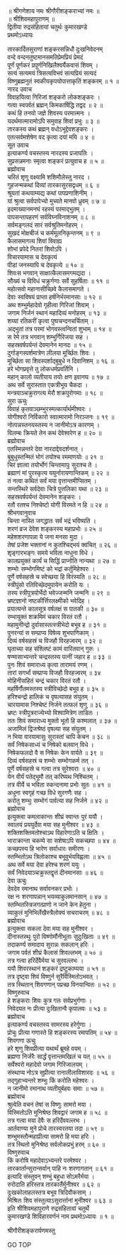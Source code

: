 
  
॥ श्रीगणेशाय नमः श्रीगौरीशङ्कराभ्यां नमः ॥  
॥ श्रीशिवमहापुराणम् ॥  
द्वितीया रुद्रसंहितायां चतुर्थः कुमारखण्डे  
प्रथमोऽध्यायः  
  
तारकार्दितसुराणां शङ्करसन्निधौ दुःखनिवेदनम्  
वन्दे वन्दनतुष्टमानसमतिप्रेमप्रियं प्रेमदं  
पूर्णं पूर्णकरं प्रपूर्णनिखिलैश्वर्यैकवासं शिवम् ।  
सत्यं सत्यमयं त्रिसत्यविभवं सत्यप्रियं सत्यदं  
विष्णुब्रह्मनुतं स्वकीयकृपयोपात्ताकृतिं शङ्करम् ॥ १ ॥  
नारद उवाच  
विवाहयित्वा गिरिजां शङ्करो लोकशङ्करः ।  
गत्वा स्वपर्वतं ब्रह्मन् किमकार्षिद्धि तद्वद ॥ २ ॥  
कथं हि तनयो जज्ञे शिवस्य परमात्मनः ।  
यदर्थमात्मारामोऽपि समुवाह शिवां प्रभुः ॥ ३ ॥  
तारकस्य कथं ब्रह्मन् वधोऽभूद्देवशङ्करः ।  
एतत्सर्वमशेषेण वद कृत्वा दयां मयि ॥ ४ ॥  
सूत उवाच  
इत्याकर्ण्य वचस्तस्य नारदस्य प्रजापतिः ।  
सुप्रसन्नमनाः स्मृत्वा शङ्करं प्रत्युवाच ह ॥ ५ ॥  
ब्रह्मोवाच  
चरितं शृणु वक्ष्यामि शशिमौलेस्तु नारद ।  
गुहजन्मकथां दिव्यां तारकासुरसद्वधम् ॥ ६ ॥  
श्रूयतां कथयाम्यद्य कथां पापप्रणाशिनीम् ।  
यां श्रुत्वा सर्वपापेभ्यो मुच्यते मानवो ध्रुवम् ॥ ७ ॥  
इदमाख्यानमनघं रहस्यं परमाद्‌भुतम् ।  
पापसन्तापहरणं सर्वविघ्नविनाशनम् ॥ ८ ॥  
सर्वमङ्गलदं सारं सर्वश्रुतिमनोहरम् ।  
सुखदं मोक्षबीजं च कर्ममूलनिकृन्तनम् ॥ ९ ॥  
कैलासमागत्य शिवां विवाह्य  
शोभां प्रपेदे नितरां शिवोऽपि ।  
विचारयामास च देवकृत्यं  
पीडां जनस्यापि च देवकृत्ये ॥ १० ॥  
शिवःस भगवान् साक्षात्कैलासमगमद्यदा ।  
सौख्यं च विविधं चक्रुर्गणाः सर्वे सुहर्षिताः ॥ ११ ॥  
महोत्सवो महानासीच्छिवे कैलासमागते ।  
देवाः स्वविषयं प्राप्ता हर्षनिर्भरमानसाः ॥ १२ ॥  
अथ शम्भुर्महादेवो गृहीत्वा गिरिजां शिवाम् ।  
जगाम निर्जनं स्थानं महादिव्यं मनोहरम् ॥ १३ ॥  
शय्यां रतिकरीं कृत्वा पुष्पचन्दनचर्चिताम् ।  
अद्‌भुतां तत्र परमां भोगवस्त्वन्वितां शुभाम् ॥ १४ ॥  
स रेमे तत्र भगवान् शम्भुर्गिरिजया सह ।  
सहस्रवर्षपर्यन्तं देवमानेन मानदः ॥ १५ ॥  
दुर्गाङ्‌गस्पर्शमात्रेण लीलया मूर्च्छितः शिवः ।  
मूर्च्छिता सा शिवस्पर्शाद्‌बुबुधे न दिवानिशम् ॥ १६ ॥  
हरे भोगप्रवृत्ते तु लोकधर्मप्रवर्तिनि ।  
महान् कालो व्यतीयाय तयोः क्षण इवानघ ॥ १७ ॥  
अथ सर्वे सुरास्तात एकत्रीभूय चैकदा ।  
मन्त्रयाञ्चक्रुरागत्य मेरौ शक्रपुरोगमाः ॥ १८ ॥  
सुरा ऊचुः  
विवाहं कृतवाञ्छम्भुरस्मत्कार्यार्थमीश्वरः ।  
योगीश्वरो निर्विकारो स्वात्मारामो निरञ्जनः ॥ १९ ॥  
नोत्पन्नस्तनयस्तस्य न जानीमोऽत्र कारणम् ।  
विलम्बः क्रियते तेन कथं देवेश्वरेण ह ॥ २० ॥  
ब्रह्मोवाच  
एतस्मिन्नन्तरे देवा नारदाद्देवदर्शनात् ।  
बुबुधुस्तन्मितं भोगं तयोश्च रममाणयोः ॥ २१ ॥  
चिरं ज्ञात्वा तयोर्भोगं चिन्तामापुः सुराश्च ते ।  
ब्रह्माणं मां पुरस्कृत्य ययुर्नारायणान्तिकम् ॥ २२ ॥  
तं नत्वा कथितं सर्वं मया वृत्तान्तमीप्सितम् ।  
सन्तस्थिरे सर्वदेवाः चित्रे पुत्तलिका यथा ॥ २३ ॥  
सहस्रवर्षपर्यन्तं देवमानेन शङ्करः ।  
रतौ रतश्च निश्चेष्टो योगी विरमते न हि ॥ २४ ॥  
श्रीभगवानुवाच  
चिन्ता नास्ति जगद्धातः सर्वं भद्रं भविष्यति ।  
शरणं व्रज देवेश शङ्करस्य महाप्रभोः ॥ २५ ॥  
महेशशरणापन्ना ये जना मनसा मुदा ।  
तेषां प्रजेश भक्तानां न कुतश्चिद्‌भयं क्वचित् ॥ २६ ॥  
शृङ्‌गारभङ्‌गः समये भविता नाधुना विधे ।  
कालप्रयुक्तं कार्यं च सिद्धिं प्राप्नोति नान्यथा ॥ २७ ॥  
शम्भोः सम्भोगमिष्टं को भद्रां कर्तुमिहेश्वरः ।  
पूर्णे वर्षसहस्रे च स्वेच्छया हि विरंस्यति ॥ २८ ॥  
स्त्रीपुंसो रतिविच्छेदमुपायेन करोति यः ।  
तस्य स्त्रीपुत्रयोर्भेदो भवेज्जन्मनि जन्मनि ॥ २९ ॥  
भ्रष्टज्ञानो नष्टकीर्त्तिरलक्ष्मीको भवेदिह ।  
प्रयात्यन्ते कालसूत्र वर्षलक्षं स पातकी ॥ ३० ॥  
रम्भायुक्तं शक्रमिमं चकार विरतं रतौ ।  
महामुनीन्द्रो दुर्वासास्तत्स्त्रीभेदो बभूव ह ॥ ३१ ॥  
पुनरन्यां स सम्प्राप्य विषेव्य शुभपाणिकाम् ।  
दिव्यं वर्षसहस्रं च विजहौ विरहज्वरम् ॥ ३२ ॥  
घृताच्या सह संश्लिष्टं कामं वारितवान् गुरुः ।  
षण्मासाभ्यन्तरे चन्द्रस्तस्य पत्नीं जहार ह ॥ ३३ ॥  
पुनः शिवं समाराध्य कृत्वा तारामयं रणम् ।  
तारां सगर्भां सम्प्राप्य विजहौ विरहज्वरम् ॥ ३४  
मोहिनीसहितं चन्द्रं चकार विरतं रतौ ।  
महर्षिर्गौतमस्तस्य स्त्रीविच्छेदो बभूव ह ॥ ३५ ॥  
हरिश्चन्द्रो हालिकं च वृषल्यासह संयुतम् ।  
चारयामास निश्चेष्टं निर्जने तत्फलं शृणु ॥ ३६ ॥  
भ्रष्टः स्त्रीपुत्रराज्येभ्यो विश्वामित्रेण ताडितः ।  
ततः शिवं समाराध्य मुक्तो भूतो हि कश्मलात् ॥ ३७ ॥  
अजामिलं द्विजश्रेष्ठं वृषल्या सह संयुतम् ।  
न भिया वारयामासुः सुरास्तां चापि केचन ॥ ३८ ॥  
सर्वं निषेकसाध्यं च निषेको बलवान् विधे ।  
निषेकफलदो वै स निषेकः केन वार्यते ॥ ३९ ॥  
दिव्यं वर्षसहस्रं च शम्भोः सम्भोगकर्म तत् ।  
पूर्णे वर्षसहस्रे च गत्वा तत्र सुरेश्वराः ॥ ४० ॥  
येन वीर्यं पतेद्‌भूमौ तत् करिष्यथ निश्चितम् ।  
तत्र वीर्ये च भविता स्कन्दनामा प्रभोः सुतः ॥ ४१ ॥  
अधुना स्वगृहं गच्छ विधे सुरगणैः सह ।  
करोतु शम्भुः सम्भोगं पार्वत्या सह निर्जने ॥ ४२ ॥  
ब्रह्मोवाच  
इत्युक्त्वा कमलाकान्तः शीघ्रं स्वान्तः पुरं ययौ ।  
स्वालयं प्रययुर्देवा मया सह मुनीश्वर ॥ ४३ ॥  
शक्तिशक्तिमतोश्चाऽथ विहारेणाऽति च क्षितिः ।  
भाराक्रान्ता चकम्पे सा सशेषाऽपि सकच्छपा ॥ ४४ ॥  
कच्छपस्य हि भारेण सर्वाधारः समीरणः ।  
स्तम्भितोऽथ त्रिलोकाश्च बभूवुर्भयविह्वलाः ॥ ४५ ॥  
अथ सर्वे मया देवा हरेश्च शरणं ययुः ।  
सर्वं निवेदयाञ्चक्रुस्तद्वृत्तं दीनमानसाः ॥ ४६ ॥  
देवा ऊचुः  
देवदेव रमानाथ सर्वावनकर प्रभोः ।  
रक्ष नः शरणापन्नान् भयव्याकुलमानसान् ॥ ४७ ॥  
स्तम्भितस्त्रिजगत्प्राणो न जाने केन हेतुना ।  
व्याकुलं मुनिभिर्लेखैस्त्रैलोक्यं सचराचरम् ॥ ४८ ॥  
ब्रह्मोवाच  
इत्युक्त्वा सकला देवा मया सह मुनीश्वर ।  
दीनास्तस्थुः पुरो विष्णोर्मौनीभूताः सुदुःखिताः ॥ ४९ ॥  
तदाकर्ण्य समादाय सुरान्नः सकलान् हरिः ।  
जगाम पर्वतं शीघ्रं कैलासं शिवल्लभम् ॥ ५० ॥  
तत्र गत्वा हरिर्देवैर्मया च सुरवल्लभः ।  
ययौ शिवरस्थानं शङ्करं द्रष्टुकाम्यया ॥ ५१ ॥  
तत्र दृष्ट्वा शिवं विष्णुर्न सुरैर्विस्मितोऽभवत् ।  
तत्र स्थितान् शिवगणान् पप्रच्छ विनयान्वितः ॥ ५२ ॥  
विष्णुरुवाच  
हे शङ्कराः शिवः कुत्र गतः सर्वप्रभुर्गणाः ।  
निवेदयत नः प्रीत्या दुःखितान्वै कृपालवः ॥ ५३ ॥  
ब्रह्मोवाच  
इत्याकर्ण्य वचस्तस्य सामरस्य हरेर्गुणाः ।  
प्रोचुः प्रीत्या गणास्ते हि शङ्करस्य रमापतिम् ॥ ५४ ॥  
शिवगणा ऊचुः  
हरे शृणु शिवप्रीत्या यथार्थं ब्रूमहे वयम् ।  
ब्रह्मणा निर्जरैः सार्द्धं वृत्तान्तमखिलं च यत् ॥ ५५ ॥  
सर्वेश्वरो महादेवो जगाम गिरिजालयम् ।  
संस्थाप्य नोऽत्र सुप्रीत्या रानालीलाविशारदः ॥ ५६ ॥  
तद्‌गुहाभ्यन्तरे शम्भुः किं करोति महेश्वरः ।  
न जानीमो रमानाथ व्यतीयुर्बहवः समाः ॥ ५७ ॥  
ब्रह्मोवाच  
श्रुत्वेति वचनं तेषां स विष्णुः सामरो मया ।  
विस्मितोऽति मुनिश्रेष्ठ शिवद्वारं जगाम ह ॥ ५८ ॥  
तत्र गत्वा मया देवैः स हरिर्देववल्लभः ।  
आर्तवाण्या मुने प्रोचे तारस्वरतया तदा ॥ ५९ ॥  
शम्भुमस्तौन्महाप्रीत्या सामरो हि मया हरिः ।  
तत्र स्थितो मुनिश्रेष्ठ सर्वलोकप्रभुं हरम् ॥ ६० ॥  
विष्णुरुवाच  
किं करोषि महादेवाऽभ्यन्तरे परमेश्वर ।  
तारकार्तान्सुरान्सर्वान् पाहि नः शरणागतान् ॥ ६१ ॥  
इत्यादि संस्तुवन् शम्भुं बहुधा सोऽमरैर्मया ।  
रुरोदाति हरिस्तत्र तारकार्तैर्मुनीश्वर ॥ ६२ ॥  
दुःखकोलाहलस्तत्र बभूव त्रिदिवौकसाम् ।  
मिश्रितः शिव संस्तुत्याऽसुरार्त्तानां मुनीश्वर ॥ ६३ ॥  
इति श्रीशिवमहापुराणे रुद्रसंहितायां चतुर्थे  
कुमारखण्डे शिविहारवर्णनं नाम प्रथमोऽध्यायः ॥ १ ॥  
  
  
श्रीगौरीशङ्करार्पणमस्तु  
  
GO TOP
